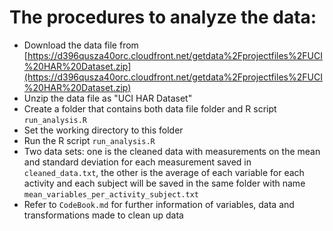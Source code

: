 # The procedures to analyze the data:
* Download the data file from [https://d396qusza40orc.cloudfront.net/getdata%2Fprojectfiles%2FUCI%20HAR%20Dataset.zip](https://d396qusza40orc.cloudfront.net/getdata%2Fprojectfiles%2FUCI%20HAR%20Dataset.zip)
* Unzip the data file as "UCI HAR Dataset"
* Create a folder that contains both data file folder and R script ```run_analysis.R```
* Set the working directory to this folder
* Run the R script ```run_analysis.R```
* Two data sets: one is the cleaned data with measurements on the mean and standard deviation for each measurement saved in ```cleaned_data.txt```, the other is the average of each variable for each activity and each subject will be saved in the same folder with name ```mean_variables_per_activity_subject.txt```
* Refer to ```CodeBook.md``` for further information of variables, data and transformations made to clean up data
